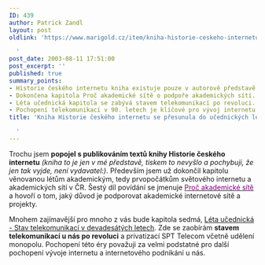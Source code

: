 ```yaml
---
ID: 439
author: Patrick Zandl
layout: post
oldlink: 'https://www.marigold.cz/item/kniha-historie-ceskeho-internetu-se-presunula-do-ucednickych-let

  '
post_date: 2003-08-11 17:51:00
post_excerpt: ''
published: true
summary_points:
- Historie českého internetu kniha existuje pouze v autorově představě.
- Dokončena kapitola Proč akademické sítě o podpoře akademických sítí.
- Léta učednická kapitola se zabývá stavem telekomunikací po revoluci.
- Pochopení telekomunikací v 90. letech je klíčové pro vývoj internetu.
title: 'Kniha Historie českého internetu se přesunula do učednických let

  '
---
```


<p>
Trochu jsem <STRONG>popojel s publikováním textů knihy Historie českého internetu</STRONG> <EM>(kniha to je jen v mé představě, tiskem to nevyšlo a pochybuji, že jen tak vyjde, není vydavatel:)</EM>. Především jsem už dokončil kapitolu věnovanou létům akademickým, tedy prvopočátkům světového internetu a akademických sítí v ČR. Šestý díl povídání se jmenuje <U><FONT color=#800080>Proč akademické sítě</FONT></U> a hovoří o tom, jaký důvod je podporovat akademické internetové sítě a projekty. </p>

<p>
Mnohem zajímavější pro mnoho z vás bude kapitola sedmá, <A href="/historieinternetu/ucednickaleta030811.html">Léta učednická - Stav telekomunikací v devadesátých letech</A>. Zde se zaobírám <STRONG>stavem telekomunikací u nás po revoluci</STRONG> a privatizací SPT Telecom včetně udělení monopolu. Pochopení této éry považuji za velmi podstatné pro další pochopení vývoje internetu a internetového podnikání u nás. </p>